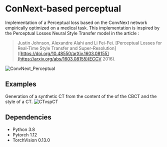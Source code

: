 # ConNext-based perceptual
Implementation of a Perceptual loss based on the ConvNext network empirically optimized on a medical task. This implementation is inspired by the Perceptual Losses Neural Style Transfer model in the article : 
>Justin Johnson, Alexandre Alahi and Li Fei-Fei. [Perceptual Losses for Real-Time Style Transfer and Super-Resolution]([https://doi.org/10.48550/arXiv.1603.08155](https://arxiv.org/abs/1603.08155)(ECCV 2016).

![ConvNext_Perceptual](https://user-images.githubusercontent.com/65610302/196647942-5a8f25ee-027b-4537-95ee-00fb125303fb.png)

## Examples
Generation of a synthetic CT from the content of the of the CBCT and the style of a CT.
![CTvspCT](https://user-images.githubusercontent.com/65610302/196657680-56f9a6a2-d7f9-4600-84d2-4cc7b6a6baff.png)
## Dependencies
- Python 3.8
- Pytorch 1.12
- TorchVision 0.13.0
